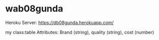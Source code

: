 # wab08gunda
Heroku Server: https://db08gunda.herokuapp.com/

my class:table  Attributes: Brand (string), quality (string), cost (number)